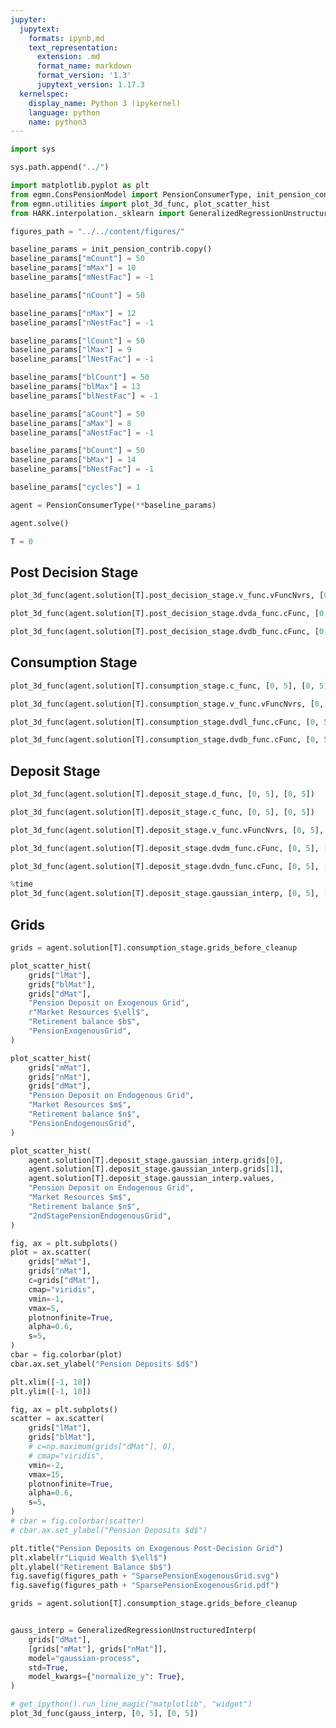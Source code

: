 ```yaml
---
jupyter:
  jupytext:
    formats: ipynb,md
    text_representation:
      extension: .md
      format_name: markdown
      format_version: '1.3'
      jupytext_version: 1.17.3
  kernelspec:
    display_name: Python 3 (ipykernel)
    language: python
    name: python3
---
```


```python
import sys

sys.path.append("../")
```

```python jupyter={"outputs_hidden": false} pycharm={"name": "#%%\n"}
import matplotlib.pyplot as plt
from egmn.ConsPensionModel import PensionConsumerType, init_pension_contrib
from egmn.utilities import plot_3d_func, plot_scatter_hist
from HARK.interpolation._sklearn import GeneralizedRegressionUnstructuredInterp

figures_path = "../../content/figures/"
```

```python
baseline_params = init_pension_contrib.copy()
baseline_params["mCount"] = 50
baseline_params["mMax"] = 10
baseline_params["mNestFac"] = -1

baseline_params["nCount"] = 50

baseline_params["nMax"] = 12
baseline_params["nNestFac"] = -1

baseline_params["lCount"] = 50
baseline_params["lMax"] = 9
baseline_params["lNestFac"] = -1

baseline_params["blCount"] = 50
baseline_params["blMax"] = 13
baseline_params["blNestFac"] = -1

baseline_params["aCount"] = 50
baseline_params["aMax"] = 8
baseline_params["aNestFac"] = -1

baseline_params["bCount"] = 50
baseline_params["bMax"] = 14
baseline_params["bNestFac"] = -1

baseline_params["cycles"] = 1
```

```python jupyter={"outputs_hidden": false} pycharm={"name": "#%%\n"}
agent = PensionConsumerType(**baseline_params)
```

```python jupyter={"outputs_hidden": false} pycharm={"name": "#%%\n"}
agent.solve()

T = 0
```

## Post Decision Stage


```python
plot_3d_func(agent.solution[T].post_decision_stage.v_func.vFuncNvrs, [0, 5], [0, 5])
```

```python
plot_3d_func(agent.solution[T].post_decision_stage.dvda_func.cFunc, [0, 5], [0, 5])
```

```python
plot_3d_func(agent.solution[T].post_decision_stage.dvdb_func.cFunc, [0, 5], [0, 5])
```

## Consumption Stage


```python jupyter={"outputs_hidden": false} pycharm={"name": "#%%\n"}
plot_3d_func(agent.solution[T].consumption_stage.c_func, [0, 5], [0, 5])
```

```python
plot_3d_func(agent.solution[T].consumption_stage.v_func.vFuncNvrs, [0, 5], [0, 5])
```

```python
plot_3d_func(agent.solution[T].consumption_stage.dvdl_func.cFunc, [0, 5], [0, 5])
```

```python
plot_3d_func(agent.solution[T].consumption_stage.dvdb_func.cFunc, [0, 5], [0, 5])
```

## Deposit Stage


```python
plot_3d_func(agent.solution[T].deposit_stage.d_func, [0, 5], [0, 5])
```

```python jupyter={"outputs_hidden": false} pycharm={"name": "#%%\n"}
plot_3d_func(agent.solution[T].deposit_stage.c_func, [0, 5], [0, 5])
```

```python
plot_3d_func(agent.solution[T].deposit_stage.v_func.vFuncNvrs, [0, 5], [0, 5])
```

```python
plot_3d_func(agent.solution[T].deposit_stage.dvdm_func.cFunc, [0, 5], [0, 5])
```

```python jupyter={"outputs_hidden": false} pycharm={"name": "#%%\n"}
plot_3d_func(agent.solution[T].deposit_stage.dvdn_func.cFunc, [0, 5], [0, 5])
```

```python jupyter={"outputs_hidden": false} pycharm={"name": "#%%\n"}
%time
plot_3d_func(agent.solution[T].deposit_stage.gaussian_interp, [0, 5], [0, 5])
```

## Grids



```python
grids = agent.solution[T].consumption_stage.grids_before_cleanup
```

```python
plot_scatter_hist(
    grids["lMat"],
    grids["blMat"],
    grids["dMat"],
    "Pension Deposit on Exogenous Grid",
    r"Market Resources $\ell$",
    "Retirement balance $b$",
    "PensionExogenousGrid",
)
```

```python
plot_scatter_hist(
    grids["mMat"],
    grids["nMat"],
    grids["dMat"],
    "Pension Deposit on Endogenous Grid",
    "Market Resources $m$",
    "Retirement balance $n$",
    "PensionEndogenousGrid",
)
```

```python jupyter={"outputs_hidden": false} pycharm={"name": "#%%\n"}
plot_scatter_hist(
    agent.solution[T].deposit_stage.gaussian_interp.grids[0],
    agent.solution[T].deposit_stage.gaussian_interp.grids[1],
    agent.solution[T].deposit_stage.gaussian_interp.values,
    "Pension Deposit on Endogenous Grid",
    "Market Resources $m$",
    "Retirement balance $n$",
    "2ndStagePensionEndogenousGrid",
)
```

```python
fig, ax = plt.subplots()
plot = ax.scatter(
    grids["mMat"],
    grids["nMat"],
    c=grids["dMat"],
    cmap="viridis",
    vmin=-1,
    vmax=5,
    plotnonfinite=True,
    alpha=0.6,
    s=5,
)
cbar = fig.colorbar(plot)
cbar.ax.set_ylabel("Pension Deposits $d$")

plt.xlim([-1, 10])
plt.ylim([-1, 10])
```

```python
fig, ax = plt.subplots()
scatter = ax.scatter(
    grids["lMat"],
    grids["blMat"],
    # c=np.maximum(grids["dMat"], 0),
    # cmap="viridis",
    vmin=-2,
    vmax=15,
    plotnonfinite=True,
    alpha=0.6,
    s=5,
)
# cbar = fig.colorbar(scatter)
# cbar.ax.set_ylabel("Pension Deposits $d$")

plt.title("Pension Deposits on Exogenous Post-Decision Grid")
plt.xlabel(r"Liquid Wealth $\ell$")
plt.ylabel("Retirement Balance $b$")
fig.savefig(figures_path + "SparsePensionExogenousGrid.svg")
fig.savefig(figures_path + "SparsePensionExogenousGrid.pdf")
```

```python
grids = agent.solution[T].consumption_stage.grids_before_cleanup
```

```python

```

```python
gauss_interp = GeneralizedRegressionUnstructuredInterp(
    grids["dMat"],
    [grids["mMat"], grids["nMat"]],
    model="gaussian-process",
    std=True,
    model_kwargs={"normalize_y": True},
)
```

```python
# get_ipython().run_line_magic("matplotlib", "widget")
plot_3d_func(gauss_interp, [0, 5], [0, 5])
```

```python

```

